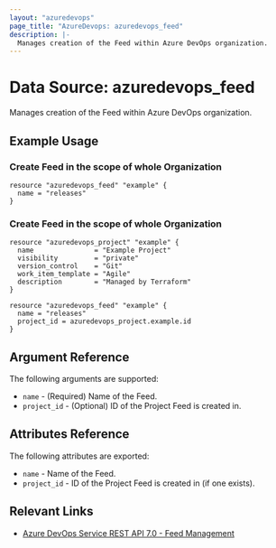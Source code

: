 ```yaml
---
layout: "azuredevops"
page_title: "AzureDevops: azuredevops_feed"
description: |-
  Manages creation of the Feed within Azure DevOps organization.
---
```


# Data Source: azuredevops_feed

Manages creation of the Feed within Azure DevOps organization.

## Example Usage

### Create Feed in the scope of whole Organization
```hcl
resource "azuredevops_feed" "example" {
  name = "releases"
}
```

### Create Feed in the scope of whole Organization
```hcl
resource "azuredevops_project" "example" {
  name               = "Example Project"
  visibility         = "private"
  version_control    = "Git"
  work_item_template = "Agile"
  description        = "Managed by Terraform"
}

resource "azuredevops_feed" "example" {
  name = "releases"
  project_id = azuredevops_project.example.id
}
```


## Argument Reference

The following arguments are supported:

- `name` - (Required) Name of the Feed.
- `project_id` - (Optional) ID of the Project Feed is created in.


## Attributes Reference

The following attributes are exported:

- `name` - Name of the Feed.
- `project_id` - ID of the Project Feed is created in (if one exists).

## Relevant Links

- [Azure DevOps Service REST API 7.0 - Feed Management](https://learn.microsoft.com/en-us/rest/api/azure/devops/artifacts/feed-management?view=azure-devops-rest-7.0)